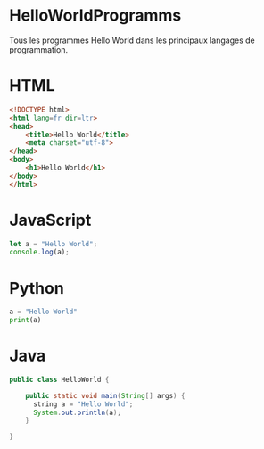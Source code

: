 # HelloWorldProgramms
Tous les programmes Hello World dans les principaux langages de programmation.

# HTML
```html
<!DOCTYPE html>
<html lang=fr dir=ltr>
<head>
    <title>Hello World</title>
    <meta charset="utf-8">
</head>
<body>
    <h1>Hello World</h1>
</body>
</html>
```

# JavaScript
```js
let a = "Hello World";
console.log(a);
```

# Python
```py
a = "Hello World"
print(a)
```

# Java
```java
public class HelloWorld {

    public static void main(String[] args) {
      string a = "Hello World";
      System.out.println(a);
    }

}
```
